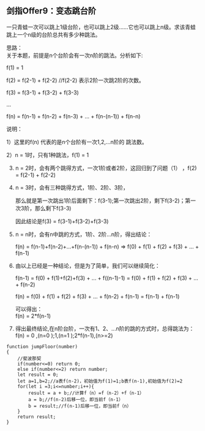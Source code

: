 ## 剑指Offer9：变态跳台阶
一只青蛙一次可以跳上1级台阶，也可以跳上2级……它也可以跳上n级。求该青蛙跳上一个n级的台阶总共有多少种跳法。

思路：  
关于本题，前提是n个台阶会有一次n阶的跳法。分析如下:  

f(1) = 1  

f(2) = f(2-1) + f(2-2)         //f(2-2) 表示2阶一次跳2阶的次数。  

f(3) = f(3-1) + f(3-2) + f(3-3)   

...  

f(n) = f(n-1) + f(n-2) + f(n-3) + ... + f(n-(n-1)) + f(n-n)   

 

说明：   

1）这里的f(n) 代表的是n个台阶有一次1,2,...n阶的 跳法数。  

2）n = 1时，只有1种跳法，f(1) = 1  

3) n = 2时，会有两个跳得方式，一次1阶或者2阶，这回归到了问题（1） ，f(2) = f(2-1) + f(2-2)   

4) n = 3时，会有三种跳得方式，1阶、2阶、3阶，  

    那么就是第一次跳出1阶后面剩下：f(3-1);第一次跳出2阶，剩下f(3-2)；第一次3阶，那么剩下f(3-3)  

    因此结论是f(3) = f(3-1)+f(3-2)+f(3-3)  

5) n = n时，会有n中跳的方式，1阶、2阶...n阶，得出结论：  

    f(n) = f(n-1)+f(n-2)+...+f(n-(n-1)) + f(n-n) => f(0) + f(1) + f(2) + f(3) + ... + f(n-1)  

    

6) 由以上已经是一种结论，但是为了简单，我们可以继续简化：  

    f(n-1) = f(0) + f(1)+f(2)+f(3) + ... + f((n-1)-1) = f(0) + f(1) + f(2) + f(3) + ... + f(n-2)  

    f(n) = f(0) + f(1) + f(2) + f(3) + ... + f(n-2) + f(n-1) = f(n-1) + f(n-1)  

    可以得出：  
    f(n) = 2*f(n-1)  

7) 得出最终结论,在n阶台阶，一次有1、2、...n阶的跳的方式时，总得跳法为：  
f(n) = 0 ,(n=0 );1,(n=1 );2*f(n-1),(n>=2)  
```
function jumpFloor(number)
{
	//斐波那契
	if(number<=0) return 0;
	else if(number<=2) return number;
	let result = 0;
	let a=1,b=2;//a表f(n-2)，初始值为f(1)=1;b表f(n-1),初始值为f(2)=2
	for(let i =3;i<=number;i++){
		result = a + b;//计算f（n）=f（n-2）+f（n-1）
		a = b;//f(n-2)后移一位，即当前f（n-1）
		b = result;//f(n-1)后移一位，即当前f（n）
	}
	return result;
}
```